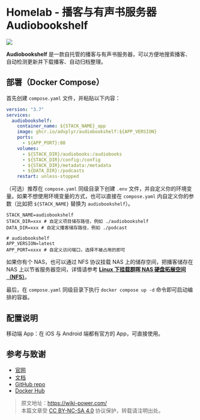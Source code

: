 # Homelab - 播客与有声书服务器 Audiobookshelf

![](https://f004.backblazeb2.com/file/wiki-media/img/20230531204505.png)

**Audiobookshelf** 是一款自托管的播客与有声书服务器，可以方便地搜索播客、自动检测更新并下载播客、自动归档整理。

## 部署（Docker Compose）

首先创建 `compose.yaml` 文件，并粘贴以下内容：

```yaml title="compose.yaml"
version: "3.7"
services:
  audiobookshelf:
    container_name: ${STACK_NAME}_app
    image: ghcr.io/advplyr/audiobookshelf:${APP_VERSION}
    ports:
      - ${APP_PORT}:80
    volumes:
      - ${STACK_DIR}/audiobooks:/audiobooks
      - ${STACK_DIR}/config:/config
      - ${STACK_DIR}/metadata:/metadata
      - ${DATA_DIR}:/podcasts
    restart: unless-stopped
```

（可选）推荐在 `compose.yaml` 同级目录下创建 `.env` 文件，并自定义你的环境变量。如果不想使用环境变量的方式，也可以直接在 `compose.yaml` 内自定义你的参数（比如把 `${STACK_NAME}` 替换为 `audiobookshelf`）。

```dotenv title=".env"
STACK_NAME=audiobookshelf
STACK_DIR=xxx # 自定义项目储存路径，例如 ./audiobookshelf
DATA_DIR=xxx # 自定义播客储存路径，例如 ./podcast

# audiobookshelf
APP_VERSION=latest
APP_PORT=xxxx # 自定义访问端口，选择不被占用的即可
```

如果你有个 NAS，也可以通过 NFS 协议挂载 NAS 上的储存空间，把播客储存在 NAS 上以节省服务器空间，详情请参考 [**Linux 下挂载群晖 NAS 硬盘拓展空间（NFS）**](https://wiki-power.com/Linux%E4%B8%8B%E6%8C%82%E8%BD%BD%E7%BE%A4%E6%99%96NAS%E7%A1%AC%E7%9B%98%E6%8B%93%E5%B1%95%E7%A9%BA%E9%97%B4%EF%BC%88NFS%EF%BC%89/)。

最后，在 `compose.yaml` 同级目录下执行 `docker compose up -d` 命令即可启动编排的容器。

## 配置说明

移动端 App：在 iOS 与 Android 端都有官方的 App，可直接使用。

## 参考与致谢

- [官网](https://www.audiobookshelf.org/)
- [文档](https://www.audiobookshelf.org/docs#docker-compose-install)
- [GitHub repo](https://github.com/advplyr/audiobookshelf)
- [Docker Hub](https://hub.docker.com/r/advplyr/audiobookshelf)

> 原文地址：<https://wiki-power.com/>  
> 本篇文章受 [CC BY-NC-SA 4.0](https://creativecommons.org/licenses/by/4.0/deed.zh) 协议保护，转载请注明出处。
